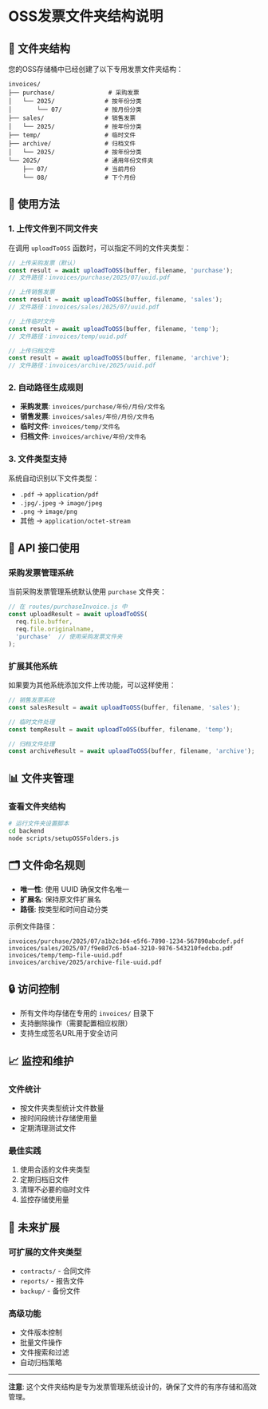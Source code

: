 # OSS发票文件夹结构说明

## 📁 文件夹结构

您的OSS存储桶中已经创建了以下专用发票文件夹结构：

```
invoices/
├── purchase/               # 采购发票
│   └── 2025/              # 按年份分类
│       └── 07/            # 按月份分类
├── sales/                 # 销售发票
│   └── 2025/              # 按年份分类
├── temp/                  # 临时文件
├── archive/               # 归档文件
│   └── 2025/              # 按年份分类
└── 2025/                  # 通用年份文件夹
    ├── 07/                # 当前月份
    └── 08/                # 下个月份
```

## 🎯 使用方法

### 1. 上传文件到不同文件夹

在调用 `uploadToOSS` 函数时，可以指定不同的文件夹类型：

```javascript
// 上传采购发票（默认）
const result = await uploadToOSS(buffer, filename, 'purchase');
// 文件路径：invoices/purchase/2025/07/uuid.pdf

// 上传销售发票
const result = await uploadToOSS(buffer, filename, 'sales');
// 文件路径：invoices/sales/2025/07/uuid.pdf

// 上传临时文件
const result = await uploadToOSS(buffer, filename, 'temp');
// 文件路径：invoices/temp/uuid.pdf

// 上传归档文件
const result = await uploadToOSS(buffer, filename, 'archive');
// 文件路径：invoices/archive/2025/uuid.pdf
```

### 2. 自动路径生成规则

- **采购发票**: `invoices/purchase/年份/月份/文件名`
- **销售发票**: `invoices/sales/年份/月份/文件名`
- **临时文件**: `invoices/temp/文件名`
- **归档文件**: `invoices/archive/年份/文件名`

### 3. 文件类型支持

系统自动识别以下文件类型：
- `.pdf` → `application/pdf`
- `.jpg/.jpeg` → `image/jpeg`
- `.png` → `image/png`
- 其他 → `application/octet-stream`

## 🔧 API 接口使用

### 采购发票管理系统

当前采购发票管理系统默认使用 `purchase` 文件夹：

```javascript
// 在 routes/purchaseInvoice.js 中
const uploadResult = await uploadToOSS(
  req.file.buffer,
  req.file.originalname,
  'purchase'  // 使用采购发票文件夹
);
```

### 扩展其他系统

如果要为其他系统添加文件上传功能，可以这样使用：

```javascript
// 销售发票系统
const salesResult = await uploadToOSS(buffer, filename, 'sales');

// 临时文件处理
const tempResult = await uploadToOSS(buffer, filename, 'temp');

// 归档文件处理
const archiveResult = await uploadToOSS(buffer, filename, 'archive');
```

## 📊 文件夹管理

### 查看文件夹结构

```bash
# 运行文件夹设置脚本
cd backend
node scripts/setupOSSFolders.js
```

## 🗂️ 文件命名规则

- **唯一性**: 使用 UUID 确保文件名唯一
- **扩展名**: 保持原文件扩展名
- **路径**: 按类型和时间自动分类

示例文件路径：
```
invoices/purchase/2025/07/a1b2c3d4-e5f6-7890-1234-567890abcdef.pdf
invoices/sales/2025/07/f9e8d7c6-b5a4-3210-9876-543210fedcba.pdf
invoices/temp/temp-file-uuid.pdf
invoices/archive/2025/archive-file-uuid.pdf
```

## 🔒 访问控制

- 所有文件均存储在专用的 `invoices/` 目录下
- 支持删除操作（需要配置相应权限）
- 支持生成签名URL用于安全访问

## 📈 监控和维护

### 文件统计
- 按文件夹类型统计文件数量
- 按时间段统计存储使用量
- 定期清理测试文件

### 最佳实践
1. 使用合适的文件夹类型
2. 定期归档旧文件
3. 清理不必要的临时文件
4. 监控存储使用量

## 🚀 未来扩展

### 可扩展的文件夹类型
- `contracts/` - 合同文件
- `reports/` - 报告文件
- `backup/` - 备份文件

### 高级功能
- 文件版本控制
- 批量文件操作
- 文件搜索和过滤
- 自动归档策略

---

**注意**: 这个文件夹结构是专为发票管理系统设计的，确保了文件的有序存储和高效管理。 